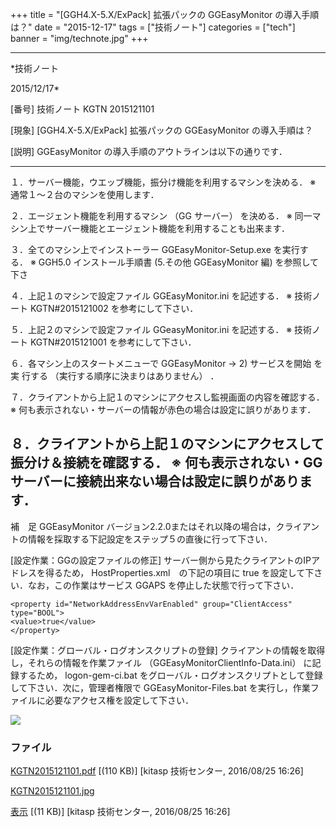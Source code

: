 ﻿+++
title = "[GGH4.X-5.X/ExPack] 拡張パックの GGEasyMonitor の導入手順は？"
date = "2015-12-17"
tags = ["技術ノート"]
categories = ["tech"]
banner = "img/technote.jpg"
+++

-----------------------------------------------------------------------------------------------------------------------------

*技術ノート

2015/12/17*


[番号]
技術ノート KGTN 2015121101

[現象]
[GGH4.X-5.X/ExPack] 拡張パックの GGEasyMonitor の導入手順は？

[説明]
GGEasyMonitor の導入手順のアウトラインは以下の通りです．

  ---------------------------------------------------------------------------
  １．サーバー機能，ウエッブ機能，振分け機能を利用するマシンを決める．
  ※ 通常１～２台のマシンを使用します．

  ２．エージェント機能を利用するマシン （GG サーバー） を決める．
  ※ 同一マシン上でサーバー機能とエージェント機能を利用することも出来ます．

  ３．全てのマシン上でインストーラー GGEasyMonitor-Setup.exe を実行する．
  ※ GGH5.0 インストール手順書 (5.その他 GGEasyMonitor 編) を参照して下さ

  ４．上記１のマシンで設定ファイル GGEasyMonitor.ini を記述する．
  ※ 技術ノート KGTN#2015121002 を参考にして下さい．

  ５．上記２のマシンで設定ファイル GGeasyMonitor.ini を記述する．
  ※ 技術ノート KGTN#2015121001 を参考にして下さい．

  ６．各マシン上のスタートメニューで GGEasyMonitor → 2) サービスを開始 を実
  行する （実行する順序に決まりはありません） ．

  ７．クライアントから上記１のマシンにアクセスし監視画面の内容を確認する．
  ※ 何も表示されない・サーバーの情報が赤色の場合は設定に誤りがあります．

  ８．クライアントから上記１のマシンにアクセスして振分け＆接続を確認する．
  ※ 何も表示されない・GG サーバーに接続出来ない場合は設定に誤りがあります．
  ---------------------------------------------------------------------------

補　足
GGEasyMonitor
バージョン2.2.0またはそれ以降の場合は，クライアントの情報を採取する下記設定をステップ５の直後に行って下さい．

[設定作業：GGの設定ファイルの修正]
サーバー側から見たクライアントのIPアドレスを得るため，
HostProperties.xml　の下記の項目に true
を設定して下さい．なお，この作業はサービス GGAPS
を停止した状態で行って下さい．

    <property id="NetworkAddressEnvVarEnabled" group="ClientAccess" type="BOOL">
    <value>true</value>
    </property>

[設定作業：グローバル・ログオンスクリプトの登録]
クライアントの情報を取得し，それらの情報を作業ファイル
（GGEasyMonitorClientInfo-Data.ini） に記録するため， logon-gem-ci.bat
をグローバル・ログオンスクリプトとして登録して下さい．次に，管理者権限で
GGEasyMonitor-Files.bat
を実行し，作業ファイルに必要なアクセス権を設定して下さい．

![](http://techreport.kitasp.net/attachments/download/2922/KGTN2015121101.jpg)


### ファイル

 
 


[KGTN2015121101.pdf](http://techreport.kitasp.net/attachments/download/2921/KGTN2015121101.pdf)
 [(110 KB)] [kitasp 技術センター, 2016/08/25
16:26]

[KGTN2015121101.jpg](http://techreport.kitasp.net/attachments/download/2922/KGTN2015121101.jpg)

[表示](http://techreport.kitasp.net/attachments/2922/KGTN2015121101.jpg "表示")
 [(11 KB)] [kitasp 技術センター, 2016/08/25
16:26]


 


 

